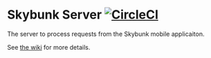 # Skybunk Server [![CircleCI](https://circleci.com/gh/CGUC/skybunk-server.svg?style=svg)](https://circleci.com/gh/CGUC/skybunk-server)

The server to process requests from the Skybunk mobile applicaiton.

See [the wiki](https://github.com/CGUC/docs/wiki) for more details.

